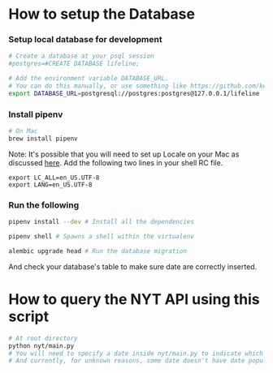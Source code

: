 # How to setup the Database

### Setup local database for development

```bash
# Create a database at your psql session
#postgres=#CREATE DATABASE lifeline;

# Add the environment variable DATABASE_URL.
# You can do this manually, or use something like https://github.com/kennethreitz/autoenv
export DATABASE_URL=postgresql://postgres:postgres@127.0.0.1/lifeline
```

### Install pipenv

```bash
# On Mac
brew install pipenv
```

Note: It's possible that you will need to set up Locale on your Mac as discussed [here](https://github.com/pypa/pipenv/issues/187).
Add the following two lines in your shell RC file.

```
export LC_ALL=en_US.UTF-8
export LANG=en_US.UTF-8
```

### Run the following

```bash
pipenv install --dev # Install all the dependencies

pipenv shell # Spawns a shell within the virtualenv

alembic upgrade head # Run the database migration
```

And check your database's table to make sure date are correctly inserted.

# How to query the NYT API using this script

```bash
# At root directory
python nyt/main.py
# You will need to specify a date inside nyt/main.py to indicate which date's data you want.
# And currently, for unknown reasons, some date doesn't have date populated correctly.
```
